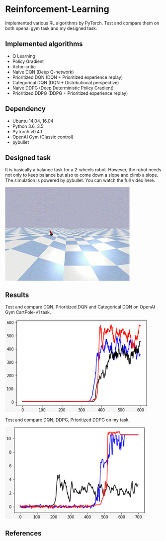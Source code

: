 # Reinforcement-Learning
Implemented various RL algorithms by PyTorch. Test and compare them on both openai gym task and my designed task.

## Implemented algorithms

- Q Learning
- Policy Gradient
- Actor-critic
- Naive DQN (Deep Q-network)
- Prioritized DQN (DQN + Prioritized experience replay)
- Categorical DQN (DQN + Distributional perspective)
- Naive DDPG (Deep Deterministic Policy Gradient)
- Prioritized DDPG (DDPG + Prioritized experience replay)


## Dependency

- Ubuntu 14.04, 16.04
- Python 3.6, 3.5
- PyTorch v0.4.1
- OpenAI Gym (Classic control)
- pybullet

## Designed task

It is basically a balance task for a 2-wheels robot. However, the robot needs not only to keep balance but also to come down a slope and climb a slope. The simulation is powered by pybullet. You can watch the full video here.

![alt text](https://github.com/Lucas-ZhipengLiu/Reinforcement-Learning/blob/readme-edits/result%20images/9.gif)

## Results

Test and compare DQN, Prioritized DQN and Categorical DQN on OpenAI Gym CartPole-v1 task. 

![alt text](https://github.com/Lucas-ZhipengLiu/Reinforcement-Learning/blob/readme-edits/result%20images/6.png)

Test and compare DQN, DDPG, Prioritized DDPG on my task.

![alt text](https://github.com/Lucas-ZhipengLiu/Reinforcement-Learning/blob/readme-edits/result%20images/5.png)

## References
